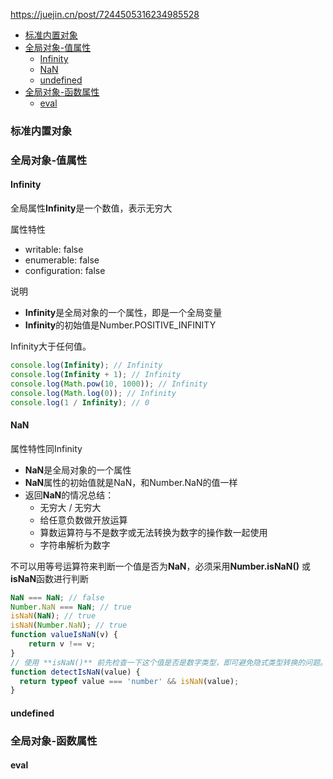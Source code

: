 https://juejin.cn/post/7244505316234985528
- [标准内置对象](#标准内置对象)
- [全局对象-值属性](#全局对象-值属性)
  - [Infinity](#infinity)
  - [NaN](#nan)
  - [undefined](#undefined)
- [全局对象-函数属性](#全局对象-函数属性)
  - [eval](#eval)


### 标准内置对象
### 全局对象-值属性
#### Infinity
全局属性**Infinity**是一个数值，表示无穷大

属性特性
+ writable: false
+ enumerable: false
+ configuration: false

说明
+ **Infinity**是全局对象的一个属性，即是一个全局变量
+ **Infinity**的初始值是Number.POSITIVE_INFINITY

Infinity大于任何值。

```javascript
console.log(Infinity); // Infinity
console.log(Infinity + 1); // Infinity
console.log(Math.pow(10, 1000)); // Infinity
console.log(Math.log(0)); // Infinity
console.log(1 / Infinity); // 0
```

#### NaN
属性特性同Infinity
+ **NaN**是全局对象的一个属性
+ **NaN**属性的初始值就是NaN，和Number.NaN的值一样
+ 返回**NaN**的情况总结：
  + 无穷大 / 无穷大
  + 给任意负数做开放运算
  + 算数运算符与不是数字或无法转换为数字的操作数一起使用
  + 字符串解析为数字

不可以用等号运算符来判断一个值是否为**NaN**，必须采用**Number.isNaN()** 或 **isNaN**函数进行判断
```javascript 
NaN === NaN; // false
Number.NaN === NaN; // true
isNaN(NaN); // true
isNaN(Number.NaN); // true
function valueIsNaN(v) {
    return v !== v;
}
// 使用 **isNaN()** 前先检查一下这个值是否是数字类型，即可避免隐式类型转换的问题。
function detectIsNaN(value) {
  return typeof value === 'number' && isNaN(value);
}
```

#### undefined

### 全局对象-函数属性
#### eval

